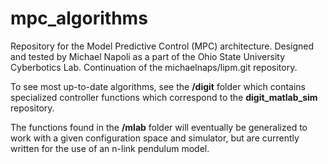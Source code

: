 # mpc_algorithms
Repository for the Model Predictive Control (MPC) architecture. 
Designed and tested by Michael Napoli as a part of the Ohio State University Cyberbotics Lab. 
Continuation of the michaelnaps/lipm.git repository.

To see most up-to-date algorithms, see the **/digit** folder which contains specialized controller functions
which correspond to the __digit_matlab_sim__ repository.

The functions found in the **/mlab** folder will eventually be generalized to work with a given
configuration space and simulator, but are currently written for the use of an n-link pendulum model.
